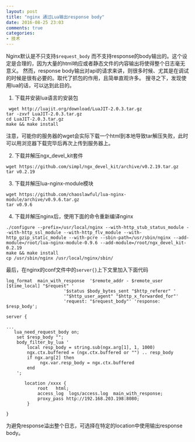 ```yaml
---
layout: post
title: "nginx 通过Lua输出response body"
date: 2016-08-25 23:03
comments: true
categories: 
- 技术
---
```


Nginx默认是不只支持`$request_body` 而不支持response的body输出的。这个设定是合理的，因为大量的html响应或者静态文件的内容输出将使得整个日志毫无意义。
然而，response body输出对api的请求来讲，则很多时候、尤其是在调试的时候是很有必要的。取代了抓包的作用，且简单直观许多。
搜寻之下，发现使用lua的话，可以达到此目的。

1. 下载并安装lua语言的安装包

```
 wget http://luajit.org/download/LuaJIT-2.0.3.tar.gz
tar -zxvf LuaJIT-2.0.3.tar.gz
cd LuaJIT-2.0.3.tar.gz
make && make install
```
注意，可能你的服务器的wget会实际下载一个html到本地导致tar解压失败，此时可以用浏览器下载完毕后再次上传到服务器上。

2. 下载并解压ngx_devel_kit套件

```
wget https://github.com/simpl/ngx_devel_kit/archive/v0.2.19.tar.gz
tar v0.2.19
```

3. 下载并解压lua-nginx-module模块

```
wget https://github.com/chaoslawful/lua-nginx-module/archive/v0.9.6.tar.gz
tar v0.9.6
```

4. 下载并解压nginx后，使用下面的命令重新编译nginx

```
./configure --prefix=/usr/local/nginx --with-http_stub_status_module --with-http_ssl_module --with-http_flv_module --with-http_gzip_static_module --with-pcre --sbin-path=/usr/sbin/nginx --add-module=/root/lua-nginx-module-0.9.6 --add-module=/root/ngx_devel_kit-0.2.19 
make && make install
cp /usr/sbin/nginx /usr/local/nginx/sbin/

```

最后，在nginx的conf文件中的`server{}`上下文里加入下面代码

```
log_format  main_with_response  '$remote_addr - $remote_user [$time_local] "$request" '
                      '$status $body_bytes_sent "$http_referer" '
                      '"$http_user_agent" "$http_x_forwarded_for"'
                      'request: "$request_body"' 'response: $resp_body';

server {

...
   lua_need_request_body on;
    set $resp_body "";
    body_filter_by_lua '
        local resp_body = string.sub(ngx.arg[1], 1, 1000)
        ngx.ctx.buffered = (ngx.ctx.buffered or "") .. resp_body
        if ngx.arg[2] then
             ngx.var.resp_body = ngx.ctx.buffered
        end
    ';

       location /xxxx {
            root   html;
            access_log  logs/access.log  main_with_response;
            proxy_pass http://192.168.203.198:8080;
        }

}
```

为避免response溢出整个日志，可选择在特定的location中使用输出response body。
